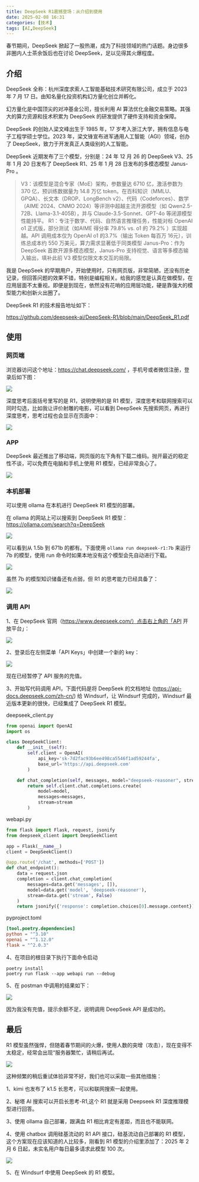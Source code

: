 ```yaml
---
title: DeepSeek R1震撼登场：从介绍到使用
date: 2025-02-08 16:31
categories: [技术]
tags: [AI,DeepSeek]
---
```

春节期间，DeepSeek 掀起了一股热潮，成为了科技领域的热门话题。身边很多非圈内人士茶余饭后也在讨论 DeepSeek，足以见得其火爆程度。

<!-- more -->

## 介绍

DeepSeek 全称：杭州深度求索人工智能基础技术研究有限公司，成立于 2023 年 7 月 17 日。由知名量化投资机构幻方量化创立并孵化。

幻方量化是中国顶尖的对冲基金公司，擅长利用 AI 算法优化金融交易策略。其强大的算力资源和技术积累为 DeepSeek 的研发提供了硬件支持和资金保障。

DeepSeek 的创始人梁文峰出生于 1985 年，17 岁考入浙江大学，拥有信息与电子工程学硕士学位。2023 年，梁文锋宣布进军通用人工智能（AGI）领域，创办了 DeepSeek，致力于开发真正人类级别的人工智能。

DeepSeek 近期发布了三个模型，分别是：24 年 12 月 26 的 DeepSeek V3、25 年 1 月 20 日发布了 DeepSeek R1、25 年 1 月 28 日发布的多模态模型 Janus-Pro 。

>V3：该模型是混合专家（MoE）架构，参数量达 6710 亿，激活参数为 370 亿，预训练数据量为 14.8 万亿 token。在百科知识（MMLU、GPQA）、长文本（DROP、LongBench v2）、代码（Codeforces）、数学（AIME 2024、CNMO 2024）等评测中超越主流开源模型（如 Qwen2.5-72B、Llama-3.1-405B），并与 Claude-3.5-Sonnet、GPT-4o 等闭源模型性能持平。
 R1：专注于数学、代码、自然语言推理任务，性能对标 OpenAI o1 正式版，部分测试（如AIME 得分率 79.8% vs. o1 的 79.2% ）实现超越。API 调用成本仅为 OpenAI o1 的3.7%（输出 Token 每百万 16元），训练总成本约 550 万美元，算力需求显著低于同类模型
 Janus-Pro：作为 DeepSeek 首款开源多模态模型，Janus-Pro 支持视觉、语言等多模态输入输出，填补此前 V3 模型仅限文本交互的局限。

我是 DeepSeek 的早期用户，开始使用时，只有网页版，非常简陋，还没有历史记录，但回答问题的效果不错，特别是编程相关。给我的感觉是认真在做模型，在应用层面不太重视。即便是到现在，依然没有花哨的应用层功能，硬是靠强大的模型能力和创新火出圈了。

DeepSeek R1 的技术报告地址如下：

https://github.com/deepseek-ai/DeepSeek-R1/blob/main/DeepSeek_R1.pdf

## 使用

### 网页端

浏览器访问这个地址：https://chat.deepseek.com/ ，手机号或者微信注册，登录后如下图：

![](https://cdn.jsdelivr.net/gh/oec2003/hblog-images/img/202502071551961.webp)

深度思考后面括号里写的是 R1，说明使用的是 R1 模型，深度思考和联网搜索可以同时勾选，比如我让评价射雕的电影，可以看到 DeepSeek 先搜索网页，再进行深度思考，思考过程也会显示在页面中：

![](https://cdn.jsdelivr.net/gh/oec2003/hblog-images/img/202502071552247.webp)

### APP

DeepSeek 最近推出了移动端，网页版的左下角有下载二维码。抛开最近的稳定性不谈，可以免费在电脑和手机上使用 R1 模型，已经非常良心了。

![](https://cdn.jsdelivr.net/gh/oec2003/hblog-images/img/202502071552601.webp)

### 本机部署

可以使用 ollama 在本机进行 DeepSeek R1 模型的部署。

在 ollama 的网站上可以搜索到 DeepSeek R1 模型：https://ollama.com/search?q=DeepSeek

![](https://cdn.jsdelivr.net/gh/oec2003/hblog-images/img/202502071553848.webp)

可以看到从 1.5b 到 671b 的都有。下面使用 `ollama run deepseek-r1:7b` 来运行 7b 的模型，使用 run 命令时如果本地没有这个模型会先自动进行下载。

![](https://cdn.jsdelivr.net/gh/oec2003/hblog-images/img/202502071553258.webp)

虽然 7b 的模型知识储备还有点弱，但 R1 的思考能力已经具备了：

![](https://cdn.jsdelivr.net/gh/oec2003/hblog-images/img/202502071553750.webp)

### 调用 API

1、在 DeepSeek 官网（https://www.deepseek.com/）点击右上角的「API 开放平台」：

![](https://cdn.jsdelivr.net/gh/oec2003/hblog-images/img/202502071554630.webp)

2、登录后在左侧菜单「API Keys」中创建一个新的 key：

![](https://cdn.jsdelivr.net/gh/oec2003/hblog-images/img/202502071555454.webp)

现在已经暂停了 API 服务的充值。

3、开始写代码调用 API，下面代码是将 DeepSeek 的文档地址 (https://api-docs.deepseek.com/zh-cn/) 给 Windsurf，让 Windsurf 完成的，Windsurf 最近版本更新的很快，已经集成了 DeepSeek R1 模型。

deepseek_client.py

```python
from openai import OpenAI
import os

class DeepSeekClient:
    def __init__(self):
        self.client = OpenAI(
            api_key='sk-7d2fac93b6ee498ca5546f1ad59244fa',
            base_url='https://api.deepseek.com'
        )

    def chat_completion(self, messages, model="deepseek-reasoner", stream=False):
        return self.client.chat.completions.create(
            model=model,
            messages=messages,
            stream=stream
        )

```

webapi.py

```python
from flask import Flask, request, jsonify
from deepseek_client import DeepSeekClient

app = Flask(__name__)
client = DeepSeekClient()

@app.route('/chat', methods=['POST'])
def chat_endpoint():
    data = request.json
    completion = client.chat_completion(
        messages=data.get('messages', []),
        model=data.get('model', 'deepseek-reasoner'),
        stream=data.get('stream', False)
    )
    return jsonify({'response': completion.choices[0].message.content})

```

pyproject.toml

```toml
[tool.poetry.dependencies]
python = "^3.10"
openai = "^1.12.0"
flask = "^2.0.3"
```

4、在项目的根目录下执行下面命令启动

```
poetry install
poetry run flask --app webapi run --debug 
```

5、在 postman 中调用的结果如下：

![](https://cdn.jsdelivr.net/gh/oec2003/hblog-images/img/202502071559285.webp)

因为我没有充值，提示余额不足，说明调用 DeepSeek API 是成功的。

## 最后

R1 模型虽然强悍，但随着春节期间的火爆，使用人数的突增（攻击），现在变得不太稳定，经常会出现“服务器繁忙，请稍后再试。

![](https://cdn.jsdelivr.net/gh/oec2003/hblog-images/img/202502071600050.webp)

这种频繁的稍后重试体验非常不好，我们也可以采取一些其他措施：

1、kimi 也发布了 k1.5 长思考，可以和联网搜索一起使用。

2、秘塔 AI 搜索可以开启长思考-R1,这个 R1 就是采用 Deepseek R1 深度推理模型进行回答。

3、使用 ollama 自己部署，跟满血 R1 相比肯定有差距，而且也不能联网。

4、使用 chatbox 调用硅基流动的 R1 API 接口，硅基流动自己部署的 R1 模型，这个方案现在应该知道的人比较多，刚看到 R1 模型的介绍里添加了：2025 年 2 月 6 日起，未实名用户每日最多请求此模型 100 次。

![](https://cdn.jsdelivr.net/gh/oec2003/hblog-images/img/202502071559589.webp)

5、在 Windsurf 中使用 DeepSeek 的 R1 模型。


